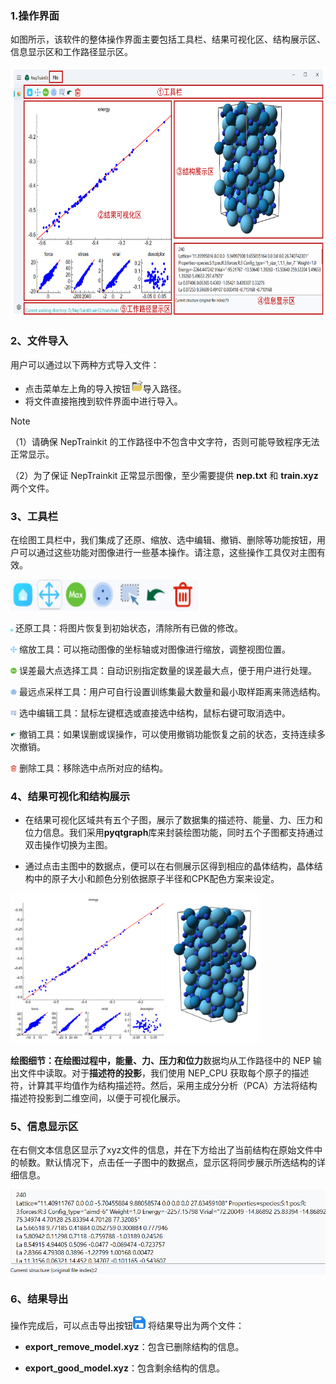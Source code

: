 


### 1.操作界面

如图所示，该软件的整体操作界面主要包括工具栏、结果可视化区、结构展示区、信息显示区和工作路径显示区。

<img alt="操作界面" height="400" src="./image/操作界面.png" width="600"/>

### 2、文件导入

用户可以通过以下两种方式导入文件：

- 点击菜单左上角的导入按钮<img alt="open" height="20" src="../src/NepTrainKit/src/images/open.svg" width="20"/>导入路径。
- 将文件直接拖拽到软件界面中进行导入。

> [!NOTE]
>
> （1）请确保 NepTrainkit 的工作路径中不包含中文字符，否则可能导致程序无法正常显示。
>
> （2）为了保证 NepTrainkit 正常显示图像，至少需要提供 **nep.txt** 和 **train.xyz** 两个文件。

### 3、工具栏

在绘图工具栏中，我们集成了还原、缩放、选中编辑、撤销、删除等功能按钮，用户可以通过这些功能对图像进行一些基本操作。请注意，这些操作工具仅对主图有效。

<img alt="工具栏" height="50" src="./image/工具栏.png" width="300"/>

<img src="../src/NepTrainKit/src/images/init.svg" alt="init" style="zoom:20%;" width="20" height="20"/> 还原工具：将图片恢复到初始状态，清除所有已做的修改。

<img src="../src/NepTrainKit/src/images/pan.svg" alt="pan" style="zoom:50%;" width="20" height="20"/> 缩放工具：可以拖动图像的坐标轴或对图像进行缩放，调整视图位置。

<img src="../src/NepTrainKit/src/images/find_max.svg" alt="find_max" style="zoom:50%;" width="20" height="20"/> 误差最大点选择工具：自动识别指定数量的误差最大点，便于用户进行处理。

<img src="../src/NepTrainKit/src/images/sparse.svg" alt="sparse" style="zoom:50%;" width="20" height="20"/> 最远点采样工具：用户可自行设置训练集最大数量和最小取样距离来筛选结构。           

<img src="../src/NepTrainKit/src/images/pen.svg" alt="pen" style="zoom:50%;" width="20" height="20"/> 选中编辑工具：鼠标左键框选或直接选中结构，鼠标右键可取消选中。

<img src="../src/NepTrainKit/src/images/revoke.svg" alt="revoke" style="zoom:50%;" width="20" height="20"/> 撤销工具：如果误删或误操作，可以使用撤销功能恢复之前的状态，支持连续多次撤销。

<img src="../src/NepTrainKit/src/images/delete.svg" alt="delete" style="zoom:50%;" width="20" height="20"/> 删除工具：移除选中点所对应的结构。

### 4、结果可视化和结构展示

- 在结果可视化区域共有五个子图，展示了数据集的描述符、能量、力、压力和位力信息。我们采用**pyqtgraph**库来封装绘图功能，同时五个子图都支持通过双击操作切换为主图。

- 通过点击主图中的数据点，便可以在右侧展示区得到相应的晶体结构，晶体结构中的原子大小和颜色分别依据原子半径和CPK配色方案来设定。

 <img src="./image/可视化.png" alt="可视化" style="zoom: 80%;" width="500" height="300"/>

**绘图细节：**在绘图过程中，**能量**、**力**、**压力**和**位力**数据均从工作路径中的 NEP 输出文件中读取。对于**描述符的投影**，我们使用 NEP_CPU 获取每个原子的描述符，计算其平均值作为结构描述符。然后，采用主成分分析（PCA）方法将结构描述符投影到二维空间，以便于可视化展示。

### 5、信息显示区

在右侧文本信息区显示了xyz文件的信息，并在下方给出了当前结构在原始文件中的帧数。默认情况下，点击任一子图中的数据点，显示区将同步展示所选结构的详细信息。

<img src="./image/信息显示.png" alt="信息显示" style="zoom:80%;" />

### 6、结果导出

操作完成后，可以点击导出按钮<img alt="save" height="20" src="../src/NepTrainKit/src/images/save.svg" width="20"/>
将结果导出为两个文件：

- **export_remove_model.xyz**：包含已删除结构的信息。

- **export_good_model.xyz**：包含剩余结构的信息。